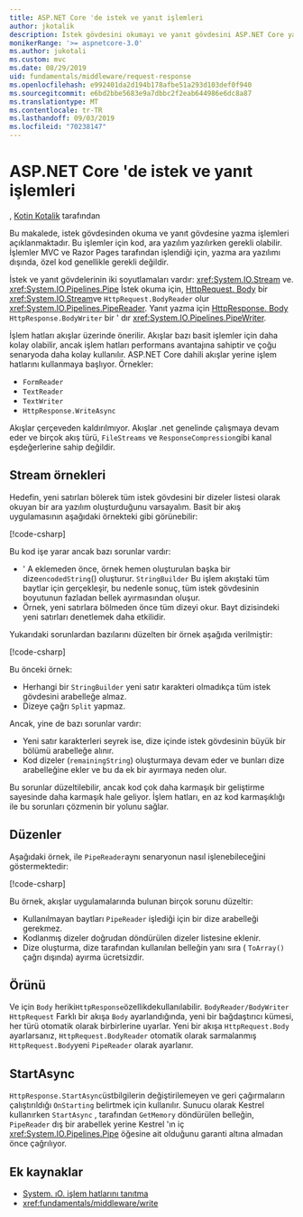 ```yaml
---
title: ASP.NET Core 'de istek ve yanıt işlemleri
author: jkotalik
description: İstek gövdesini okumayı ve yanıt gövdesini ASP.NET Core yazmayı öğrenin.
monikerRange: '>= aspnetcore-3.0'
ms.author: jukotali
ms.custom: mvc
ms.date: 08/29/2019
uid: fundamentals/middleware/request-response
ms.openlocfilehash: e992401da2d194b178afbe51a293d103def0f940
ms.sourcegitcommit: e6bd2bbe5683e9a7dbbc2f2eab644986e6dc8a87
ms.translationtype: MT
ms.contentlocale: tr-TR
ms.lasthandoff: 09/03/2019
ms.locfileid: "70238147"
---
```

# <a name="request-and-response-operations-in-aspnet-core"></a>ASP.NET Core 'de istek ve yanıt işlemleri

, [Kotin Kotalik](https://github.com/jkotalik) tarafından

Bu makalede, istek gövdesinden okuma ve yanıt gövdesine yazma işlemleri açıklanmaktadır. Bu işlemler için kod, ara yazılım yazılırken gerekli olabilir. İşlemler MVC ve Razor Pages tarafından işlendiği için, yazma ara yazılımı dışında, özel kod genellikle gerekli değildir.

İstek ve yanıt gövdelerinin iki soyutlamaları vardır: <xref:System.IO.Stream> ve. <xref:System.IO.Pipelines.Pipe> İstek okuma için, [HttpRequest. Body](xref:Microsoft.AspNetCore.Http.HttpRequest.Body) bir <xref:System.IO.Stream>ve `HttpRequest.BodyReader` olur <xref:System.IO.Pipelines.PipeReader>. Yanıt yazma için [HttpResponse. Body](xref:Microsoft.AspNetCore.Http.HttpResponse.Body) `HttpResponse.BodyWriter` bir ' dır <xref:System.IO.Pipelines.PipeWriter>.

İşlem hatları akışlar üzerinde önerilir. Akışlar bazı basit işlemler için daha kolay olabilir, ancak işlem hatları performans avantajına sahiptir ve çoğu senaryoda daha kolay kullanılır. ASP.NET Core dahili akışlar yerine işlem hatlarını kullanmaya başlıyor. Örnekler:

* `FormReader`
* `TextReader`
* `TextWriter`
* `HttpResponse.WriteAsync`

Akışlar çerçeveden kaldırılmıyor. Akışlar .net genelinde çalışmaya devam eder ve birçok akış türü, `FileStreams` ve `ResponseCompression`gibi kanal eşdeğerlerine sahip değildir.

## <a name="stream-examples"></a>Stream örnekleri

Hedefin, yeni satırları bölerek tüm istek gövdesini bir dizeler listesi olarak okuyan bir ara yazılım oluşturduğunu varsayalım. Basit bir akış uygulamasının aşağıdaki örnekteki gibi görünebilir:

[!code-csharp[](request-response/samples/3.x/RequestResponseSample/Startup.cs?name=GetListOfStringsFromStream)]

Bu kod işe yarar ancak bazı sorunlar vardır:

* ' A eklemeden önce, örnek hemen oluşturulan başka bir dize`encodedString`() oluşturur. `StringBuilder` Bu işlem akıştaki tüm baytlar için gerçekleşir, bu nedenle sonuç, tüm istek gövdesinin boyutunun fazladan bellek ayırmasından oluşur.
* Örnek, yeni satırlara bölmeden önce tüm dizeyi okur. Bayt dizisindeki yeni satırları denetlemek daha etkilidir.

Yukarıdaki sorunlardan bazılarını düzelten bir örnek aşağıda verilmiştir:

[!code-csharp[](request-response/samples/3.x/RequestResponseSample/Startup.cs?name=GetListOfStringsFromStreamMoreEfficient)]

Bu önceki örnek:

* Herhangi bir `StringBuilder` yeni satır karakteri olmadıkça tüm istek gövdesini arabelleğe almaz.
* Dizeye çağrı `Split` yapmaz.

Ancak, yine de bazı sorunlar vardır:

* Yeni satır karakterleri seyrek ise, dize içinde istek gövdesinin büyük bir bölümü arabelleğe alınır.
* Kod dizeler (`remainingString`) oluşturmaya devam eder ve bunları dize arabelleğine ekler ve bu da ek bir ayırmaya neden olur.

Bu sorunlar düzeltilebilir, ancak kod çok daha karmaşık bir geliştirme sayesinde daha karmaşık hale geliyor. İşlem hatları, en az kod karmaşıklığı ile bu sorunları çözmenin bir yolunu sağlar.

## <a name="pipelines"></a>Düzenler

Aşağıdaki örnek, ile `PipeReader`aynı senaryonun nasıl işlenebileceğini göstermektedir:

[!code-csharp[](request-response/samples/3.x/RequestResponseSample/Startup.cs?name=GetListOfStringFromPipe)]

Bu örnek, akışlar uygulamalarında bulunan birçok sorunu düzeltir:

* Kullanılmayan baytları `PipeReader` işlediği için bir dize arabelleği gerekmez.
* Kodlanmış dizeler doğrudan döndürülen dizeler listesine eklenir.
* Dize oluşturma, dize tarafından kullanılan belleğin yanı sıra ( `ToArray()` çağrı dışında) ayırma ücretsizdir.

## <a name="adapters"></a>Örünü

Ve için `Body` heriki`HttpResponse`özellikdekullanılabilir. `BodyReader/BodyWriter` `HttpRequest` Farklı bir akışa `Body` ayarlandığında, yeni bir bağdaştırıcı kümesi, her türü otomatik olarak birbirlerine uyarlar. Yeni bir akışa `HttpRequest.Body` ayarlarsanız, `HttpRequest.BodyReader` otomatik olarak sarmalanmış `HttpRequest.Body`yeni `PipeReader` olarak ayarlanır.

## <a name="startasync"></a>StartAsync

`HttpResponse.StartAsync`üstbilgilerin değiştirilemeyen ve geri çağırmaların çalıştırıldığı `OnStarting` belirtmek için kullanılır. Sunucu olarak Kestrel kullanırken `StartAsync` , tarafından `GetMemory` döndürülen belleğin, `PipeReader` dış bir arabellek yerine Kestrel 'ın iç <xref:System.IO.Pipelines.Pipe> öğesine ait olduğunu garanti altına almadan önce çağrılıyor.

## <a name="additional-resources"></a>Ek kaynaklar

* [System. ıO. işlem hatlarını tanıtma](https://devblogs.microsoft.com/dotnet/system-io-pipelines-high-performance-io-in-net/)
* <xref:fundamentals/middleware/write>
